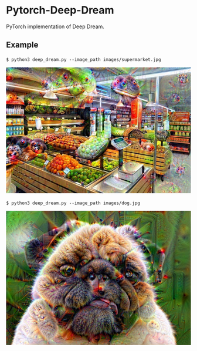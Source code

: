 # Pytorch-Deep-Dream
PyTorch implementation of Deep Dream.

## Example
`$ python3 deep_dream.py --image_path images/supermarket.jpg`
<p align="center">
    <img src="outputs/output_supermarket.jpg" width="512"\>
</p>

`$ python3 deep_dream.py --image_path images/dog.jpg`
<p align="center">
    <img src="outputs/output_dog.jpg" width="512"\>
</p>
